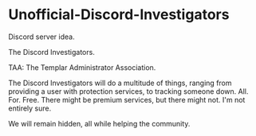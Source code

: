 # Unofficial-Discord-Investigators
Discord server idea.

The Discord Investigators.

TAA: The Templar Administrator Association.

The Discord Investigators will do a multitude of things, ranging from providing a user with protection services, to tracking someone down.
All. For. Free.
There might be premium services, but there might not. I'm not entirely sure.

We will remain hidden, all while helping the community.
